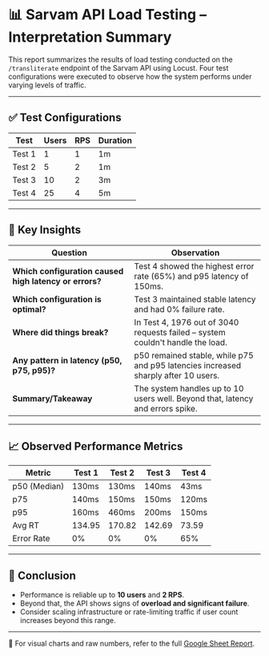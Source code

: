# 📊 Sarvam API Load Testing – Interpretation Summary

This report summarizes the results of load testing conducted on the `/transliterate` endpoint of the Sarvam API using Locust. Four test configurations were executed to observe how the system performs under varying levels of traffic.

---

## ✅ Test Configurations

| Test    | Users | RPS | Duration |
|---------|-------|-----|----------|
| Test 1  | 1     | 1   | 1m       |
| Test 2  | 5     | 2   | 1m       |
| Test 3  | 10    | 2   | 3m       |
| Test 4  | 25    | 4   | 5m       |

---

## 📌 Key Insights

| Question                                       | Observation                                                                 |
|------------------------------------------------|------------------------------------------------------------------------------|
| **Which configuration caused high latency or errors?** | Test 4 showed the highest error rate (65%) and p95 latency of 150ms.        |
| **Which configuration is optimal?**           | Test 3 maintained stable latency and had 0% failure rate.                   |
| **Where did things break?**                   | In Test 4, 1976 out of 3040 requests failed – system couldn't handle the load. |
| **Any pattern in latency (p50, p75, p95)?**   | p50 remained stable, while p75 and p95 latencies increased sharply after 10 users. |
| **Summary/Takeaway**                          | The system handles up to 10 users well. Beyond that, latency and errors spike. |

---

## 📈 Observed Performance Metrics

| Metric        | Test 1 | Test 2 | Test 3 | Test 4 |
|---------------|--------|--------|--------|--------|
| p50 (Median)  | 130ms  | 130ms  | 140ms  | 43ms   |
| p75           | 140ms  | 150ms  | 150ms  | 120ms  |
| p95           | 160ms  | 460ms  | 200ms  | 150ms  |
| Avg RT        | 134.95 | 170.82 | 142.69 | 73.59  |
| Error Rate    | 0%     | 0%     | 0%     | 65%    |

---

## 📌 Conclusion

- Performance is reliable up to **10 users** and **2 RPS**.
- Beyond that, the API shows signs of **overload and significant failure**.
- Consider scaling infrastructure or rate-limiting traffic if user count increases beyond this range.

---

📄 For visual charts and raw numbers, refer to the full [Google Sheet Report](https://docs.google.com/spreadsheets/d/12JWWnXaT81N7gOeAZtRX6137LQxk734uwbVthTp83yE/edit?usp=sharing).
